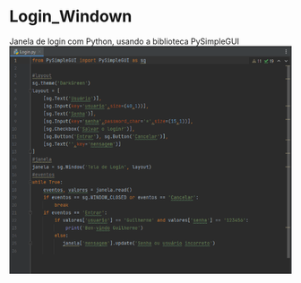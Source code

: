 # Login_Windown
Janela de login com Python, usando a biblioteca PySimpleGUI
<img src="https://github.com/liermy/Login_Windown/blob/main/print/codigo.PNG">
